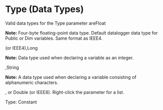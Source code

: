 # Type (Data Types)

Valid data types for the Type parameter areFloat

**Note:** Four-byte floating-point data type. Default datalogger data type for Public or Dim variables. Same format as IEEE4.

(or IEEE4),Long

**Note:** Data type used when declaring a variable as an integer.

,String

**Note:** A data type used when declaring a variable consisting of alphanumeric characters.

, or Double (or IEEE8). Right-click the parameter for a list.

Type: Constant
